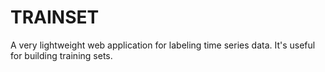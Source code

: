 # TRAINSET
A very lightweight web application for labeling time series data. It's useful for building training sets.
